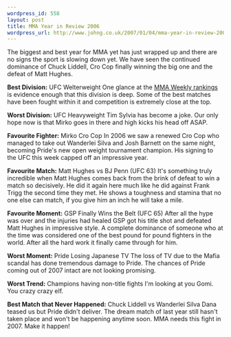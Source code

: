```yaml
--- 
wordpress_id: 558
layout: post
title: MMA Year in Review 2006
wordpress_url: http://www.johng.co.uk/2007/01/04/mma-year-in-review-2006/
---
```

The biggest and best year for MMA yet has just wrapped up and there are no signs the sport is slowing down yet. We have seen the continued dominance of Chuck Liddell, Cro Cop finally winning the big one and the defeat of Matt Hughes.

**Best Division:** UFC Welterweight
One glance at the <a href="http://www.mmaweekly.com/absolutenm/templates/topten.asp?articleid=13&zoneid=15">MMA Weekly rankings</a> is evidence enough that this division is deep. Some of the best matches have been fought within it and competition is extremely close at the top.

**Worst Division:** UFC Heavyweight
Tim Sylvia has become a joke. Our only hope now is that Mirko goes in there and high kicks his head off ASAP.

**Favourite Fighter:** Mirko Cro Cop
In 2006 we saw a renewed Cro Cop who managed to take out Wanderlei Silva and Josh Barnett on the same night, becoming Pride's new open weight tournament champion. His signing to the UFC this week capped off an impressive year.

**Favourite Match:** Matt Hughes vs BJ Penn (UFC 63)
It's something truly incredible when Matt Hughes comes back from the brink of defeat to win a match so decisively. He did it again here much like he did against Frank Trigg the second time they met. He shows a toughness and stamina that no one else can match, if you give him an inch he will take a mile.

**Favourite Moment:** GSP Finally Wins the Belt (UFC 65)
After all the hype was over and the injuries had healed GSP got his title shot and defeated Matt Hughes in impressive style. A complete dominance of someone who at the time was considered one of the best pound for pound fighters in the world. After all the hard work it finally came through for him.

**Worst Moment:** Pride Losing Japanese TV
The loss of TV due to the Mafia scandal has done tremendous damage to Pride. The chances of Pride coming out of 2007 intact are not looking promising.

**Worst Trend:** Champions having non-title fights
I'm looking at you Gomi. You crazy crazy elf.

**Best Match that Never Happened:** Chuck Liddell vs Wanderlei Silva
Dana teased us but Pride didn't deliver. The dream match of last year still hasn't taken place and won't be happening anytime soon. MMA needs this fight in 2007. Make it happen!
